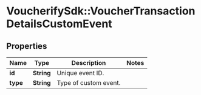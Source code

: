 # VoucherifySdk::VoucherTransactionDetailsCustomEvent

## Properties

| Name | Type | Description | Notes |
| ---- | ---- | ----------- | ----- |
| **id** | **String** | Unique event ID. |  |
| **type** | **String** | Type of custom event. |  |

